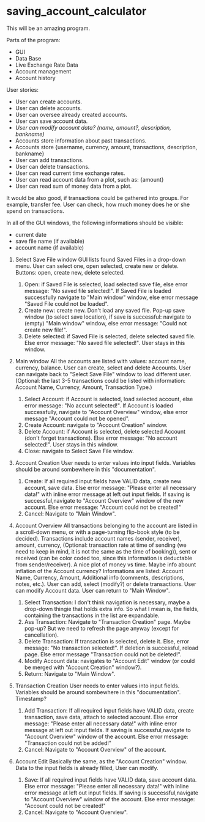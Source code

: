 # saving_account_calculator

This will be an amazing program.

Parts of the program:
- GUI
- Data Base
- Live Exchange Rate Data
- Account management
- Account history

User stories:
- User can create accounts.
- User can delete accounts.
- User can oversee already created accounts.
- User can save account data.
- *User can modify account data? (name, amount?, description, bankname)*
- Accounts store information about past transactions.
- Accounts store {username, currency, amount, transactions, description, bankname}
- User can add transactions.
- User can delete transactions.
- User can read current time exchange rates.
- User can read account data from a plot, such as: {amount}
- User can read sum of money data from a plot.
 
It would be also good, if transactions could be gathered into groups. For example, transfer fee. User can check, how much money does he or she spend on transactions.
 
In all of the GUI windows, the following informations should be visible:
- current date
- save file name (if available)
- account name (if available)
  
1. Select Save File window
	GUI lists found Saved Files in a drop-down menu.
	User can select one, open selected, create new or delete.
	Buttons: open, create new, delete selected.
	1. Open: if Saved File is selected, load selected save file, else error message: "No saved file selected!". If Saved File is loaded successfully navigate to "Main window" window, else error message "Saved File could not be loaded".
	2. Create new: create new. Don't load any saved file. Pop-up save window (to select save location), if save is successful: navigate to (empty) "Main window" window, else error message: "Could not create new file!".
	3. Delete selected: if Saved File is selected, delete selected saved file. Else error message: "No saved file selected!". User stays in this window.
 
2. Main window
	All the accounts are listed with values: account name, currency, balance.
	User can create, select and delete Accounts.
	User can navigate back to "Select Save File" window to load different user.
	(Optional: the last 3-5 transactions could be listed with information: Account Name, Currency, Amount, Transaction Type.)
	1. Select Account: if Account is selected, load selected account, else error message: "No accunt selected!". If Account is loaded successfully, navigate to "Account Overview" window, else error message "Account could not be opened".
	2. Create Account: navigate to "Account Creation" window.
	3. Delete Account: if Account is selected, delete selected Account (don't forget transactions). Else error message: "No account selected!". User stays in this window.
	4. Close: navigate to Select Save File window.
  
3. Account Creation
	User needs to enter values into input fields. Variables should be around sombewhere in this "documentation". 
	1. Create: If all required input fields have VALID data, create new account, save data. Else error message: "Please enter all necessary data!" with inline error message at left out input fields. If saving is successful,navigate to "Account Overview" window of the new account. Else error message: "Account could not be created!"
	2. Cancel: Navigate to "Main Window".

4. Account Overview
	All transactions belonging to the account are listed in a scroll-down menu, or with a page-turning flip-book style (to be decided).
	Transactions include account names (sender, receiver), amount, currency, (Optional: transaction rate at time of sending (we need to keep in mind, it is not the same as the time of booking)), sent or received (can be color coded too, since this information is deductable from sender/receiver).
	A nice plot of money vs time. Maybe info abount inflation of the Account currency?
	Informations are listed: Account Name, Currency, Amount, Additional info (comments, descriptions, notes, etc.).
	User can add, select (modify?) or delete transactions. User can modify Account data. User can return to "Main Window".
	1. Select Transaction: I don't think navigation is necessary, maybe a drop-down thingie that holds extra info. So what I mean is, the fields, containing the transactions in the list are expandable.
	2. Ass Transaction: Navigate to "Transaction Creation" page. Maybe pop-up? But we need to refresh the page anyway (except for cancellation).
	3. Delete Transaction: If transaction is selected, delete it. Else, error message: "No transaction selected!". If deletion is successful, reload page. Else error message "Transaction could not be deleted!".
	4. Modify Account data: navigates to "Account Edit" window (or could be merged with "Account Creation" window?).
	5. Return: Navigate to "Main Window".
  
5. Transaction Creation
	User needs to enter values into input fields. Variables should be around sombewhere in this "documentation". Timestamp?
	1. Add Transaction: If all required input fields have VALID data, create transaction, save data, attach to selected account. Else error message: "Please enter all necessary data!" with inline error message at left out input fields. If saving is successful,navigate to "Account Overview" window of the account. Else error message: "Transaction could not be added!"
	2. Cancel: Navigate to "Account Overview" of the account.


6. Account Edit
	Basically the same, as the "Account Creation" window.
	Data to the input fields is already filled, User can modify.
	1. Save: If all required input fields have VALID data, save account data. Else error message: "Please enter all necessary data!" with inline error message at left out input fields. If saving is successful,navigate to "Account Overview" window of the account. Else error message: "Account could not be created!"
	2. Cancel: Navigate to "Account Overview".

